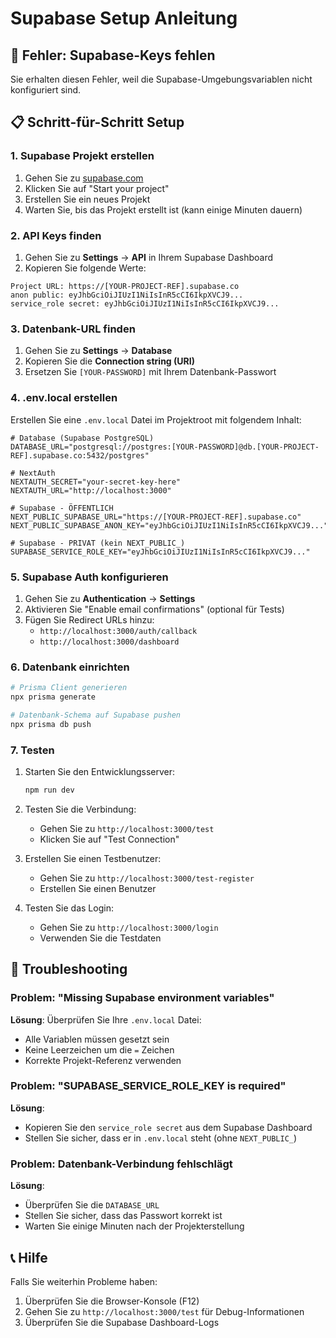 # Supabase Setup Anleitung

## 🚨 Fehler: Supabase-Keys fehlen

Sie erhalten diesen Fehler, weil die Supabase-Umgebungsvariablen nicht konfiguriert sind.

## 📋 Schritt-für-Schritt Setup

### 1. Supabase Projekt erstellen

1. Gehen Sie zu [supabase.com](https://supabase.com)
2. Klicken Sie auf "Start your project"
3. Erstellen Sie ein neues Projekt
4. Warten Sie, bis das Projekt erstellt ist (kann einige Minuten dauern)

### 2. API Keys finden

1. Gehen Sie zu **Settings** → **API** in Ihrem Supabase Dashboard
2. Kopieren Sie folgende Werte:

```
Project URL: https://[YOUR-PROJECT-REF].supabase.co
anon public: eyJhbGciOiJIUzI1NiIsInR5cCI6IkpXVCJ9...
service_role secret: eyJhbGciOiJIUzI1NiIsInR5cCI6IkpXVCJ9...
```

### 3. Datenbank-URL finden

1. Gehen Sie zu **Settings** → **Database**
2. Kopieren Sie die **Connection string (URI)**
3. Ersetzen Sie `[YOUR-PASSWORD]` mit Ihrem Datenbank-Passwort

### 4. .env.local erstellen

Erstellen Sie eine `.env.local` Datei im Projektroot mit folgendem Inhalt:

```env
# Database (Supabase PostgreSQL)
DATABASE_URL="postgresql://postgres:[YOUR-PASSWORD]@db.[YOUR-PROJECT-REF].supabase.co:5432/postgres"

# NextAuth
NEXTAUTH_SECRET="your-secret-key-here"
NEXTAUTH_URL="http://localhost:3000"

# Supabase - ÖFFENTLICH
NEXT_PUBLIC_SUPABASE_URL="https://[YOUR-PROJECT-REF].supabase.co"
NEXT_PUBLIC_SUPABASE_ANON_KEY="eyJhbGciOiJIUzI1NiIsInR5cCI6IkpXVCJ9..."

# Supabase - PRIVAT (kein NEXT_PUBLIC_)
SUPABASE_SERVICE_ROLE_KEY="eyJhbGciOiJIUzI1NiIsInR5cCI6IkpXVCJ9..."
```

### 5. Supabase Auth konfigurieren

1. Gehen Sie zu **Authentication** → **Settings**
2. Aktivieren Sie "Enable email confirmations" (optional für Tests)
3. Fügen Sie Redirect URLs hinzu:
   - `http://localhost:3000/auth/callback`
   - `http://localhost:3000/dashboard`

### 6. Datenbank einrichten

```bash
# Prisma Client generieren
npx prisma generate

# Datenbank-Schema auf Supabase pushen
npx prisma db push
```

### 7. Testen

1. Starten Sie den Entwicklungsserver:
   ```bash
   npm run dev
   ```

2. Testen Sie die Verbindung:
   - Gehen Sie zu `http://localhost:3000/test`
   - Klicken Sie auf "Test Connection"

3. Erstellen Sie einen Testbenutzer:
   - Gehen Sie zu `http://localhost:3000/test-register`
   - Erstellen Sie einen Benutzer

4. Testen Sie das Login:
   - Gehen Sie zu `http://localhost:3000/login`
   - Verwenden Sie die Testdaten

## 🔧 Troubleshooting

### Problem: "Missing Supabase environment variables"

**Lösung**: Überprüfen Sie Ihre `.env.local` Datei:
- Alle Variablen müssen gesetzt sein
- Keine Leerzeichen um die `=` Zeichen
- Korrekte Projekt-Referenz verwenden

### Problem: "SUPABASE_SERVICE_ROLE_KEY is required"

**Lösung**: 
- Kopieren Sie den `service_role secret` aus dem Supabase Dashboard
- Stellen Sie sicher, dass er in `.env.local` steht (ohne `NEXT_PUBLIC_`)

### Problem: Datenbank-Verbindung fehlschlägt

**Lösung**:
- Überprüfen Sie die `DATABASE_URL`
- Stellen Sie sicher, dass das Passwort korrekt ist
- Warten Sie einige Minuten nach der Projekterstellung

## 📞 Hilfe

Falls Sie weiterhin Probleme haben:
1. Überprüfen Sie die Browser-Konsole (F12)
2. Gehen Sie zu `http://localhost:3000/test` für Debug-Informationen
3. Überprüfen Sie die Supabase Dashboard-Logs

